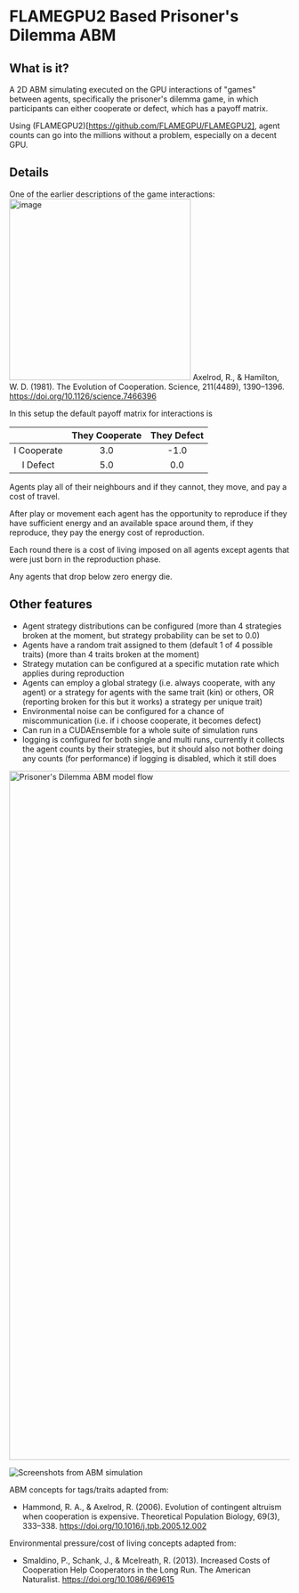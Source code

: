 # FLAMEGPU2 Based Prisoner's Dilemma ABM

## What is it?

A 2D ABM simulating executed on the GPU interactions of "games" between agents, specifically the prisoner's dilemma game, in which participants can either cooperate or defect, which has a payoff matrix.

Using (FLAMEGPU2)[https://github.com/FLAMEGPU/FLAMEGPU2], agent counts can go into the millions without a problem, especially on a decent GPU.

## Details

One of the earlier descriptions of the game interactions:
<img width="326" alt="image" src="https://user-images.githubusercontent.com/75656/184105191-1f7af765-add8-4161-9998-062c39f65c18.png">
Axelrod, R., & Hamilton, W. D. (1981). The Evolution of Cooperation. Science, 211(4489), 1390–1396. https://doi.org/10.1126/science.7466396


In this setup the default payoff matrix for interactions is

|   | They Cooperate | They Defect |
|:---------:|:------------:|:---------:|
| I Cooperate | 3.0 | -1.0 |
| I Defect | 5.0 | 0.0 |

Agents play all of their neighbours and if they cannot, they move, and pay a cost of travel.

After play or movement each agent has the opportunity to reproduce if they have sufficient energy and an available space around them, if they reproduce, they pay the energy cost of reproduction.

Each round there is a cost of living imposed on all agents except agents that were just born in the reproduction phase.

Any agents that drop below zero energy die.

## Other features

- Agent strategy distributions can be configured (more than 4 strategies broken at the moment, but strategy probability can be set to 0.0)
- Agents have a random trait assigned to them (default 1 of 4 possible traits) (more than 4 traits broken at the moment)
- Strategy mutation can be configured at a specific mutation rate which applies during reproduction
- Agents can employ a global strategy (i.e. always cooperate, with any agent) or a strategy for agents with the same trait (kin) or others, OR (reporting broken for this but it works) a strategy per unique trait)
- Environmental noise can be configured for a chance of miscommunication (i.e. if i choose cooperate, it becomes defect)
- Can run in a CUDAEnsemble for a whole suite of simulation runs
- logging is configured for both single and multi runs, currently it collects the agent counts by their strategies, but it should also not bother doing any counts (for performance) if logging is disabled, which it still does


<img width="1238" alt="Prisoner's Dilemma ABM model flow" src="https://user-images.githubusercontent.com/75656/184108979-10fbb3d9-32f0-4610-9941-a67593097527.png">


![Screenshots from ABM simulation](https://user-images.githubusercontent.com/75656/184108676-8f6821eb-f792-484c-b4a8-ba02de789a1f.png)

ABM concepts for tags/traits adapted from:
- Hammond, R. A., & Axelrod, R. (2006). Evolution of contingent altruism when cooperation is expensive. Theoretical Population Biology, 69(3), 333–338. https://doi.org/10.1016/j.tpb.2005.12.002

Environmental pressure/cost of living concepts adapted from:
- Smaldino, P., Schank, J., & Mcelreath, R. (2013). Increased Costs of Cooperation Help Cooperators in the Long Run. The American Naturalist. https://doi.org/10.1086/669615

